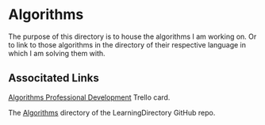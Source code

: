 # Algorithms
The purpose of this directory is to house the algorithms I am working on.
Or to link to those algorithms in the directory of their respective language in which I am solving them with.

## Associtated Links
[Algorithms Professional Development](https://trello.com/c/32EUbWm6/272-algorithms-professional-development) Trello card.

The [Algorithms](https://github.com/JamieBort/LearningDirectory/tree/master/Algorithms) directory of the LearningDirectory GitHub repo.
